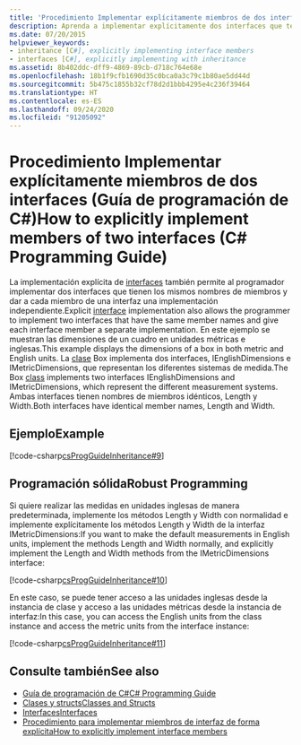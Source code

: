 ```yaml
---
title: 'Procedimiento Implementar explícitamente miembros de dos interfaces: Guía de programación de C#'
description: Aprenda a implementar explícitamente dos interfaces que tengan los mismos nombres de miembro y asigne a cada miembro de interfaz una implementación independiente en este ejemplo de C#.
ms.date: 07/20/2015
helpviewer_keywords:
- inheritance [C#], explicitly implementing interface members
- interfaces [C#], explicitly implementing with inheritance
ms.assetid: 8b402ddc-dff9-4869-89cb-d718c764e68e
ms.openlocfilehash: 18b1f9cfb1690d35c0bca0a3c79c1b80ae5dd44d
ms.sourcegitcommit: 5b475c1855b32cf78d2d1bbb4295e4c236f39464
ms.translationtype: HT
ms.contentlocale: es-ES
ms.lasthandoff: 09/24/2020
ms.locfileid: "91205092"
---
```

# <a name="how-to-explicitly-implement-members-of-two-interfaces-c-programming-guide"></a><span data-ttu-id="4269e-103">Procedimiento Implementar explícitamente miembros de dos interfaces (Guía de programación de C#)</span><span class="sxs-lookup"><span data-stu-id="4269e-103">How to explicitly implement members of two interfaces (C# Programming Guide)</span></span>

<span data-ttu-id="4269e-104">La implementación explícita de [interfaces](../../language-reference/keywords/interface.md) también permite al programador implementar dos interfaces que tienen los mismos nombres de miembros y dar a cada miembro de una interfaz una implementación independiente.</span><span class="sxs-lookup"><span data-stu-id="4269e-104">Explicit [interface](../../language-reference/keywords/interface.md) implementation also allows the programmer to implement two interfaces that have the same member names and give each interface member a separate implementation.</span></span> <span data-ttu-id="4269e-105">En este ejemplo se muestran las dimensiones de un cuadro en unidades métricas e inglesas.</span><span class="sxs-lookup"><span data-stu-id="4269e-105">This example displays the dimensions of a box in both metric and English units.</span></span> <span data-ttu-id="4269e-106">La [clase](../../language-reference/keywords/class.md) Box implementa dos interfaces, IEnglishDimensions e IMetricDimensions, que representan los diferentes sistemas de medida.</span><span class="sxs-lookup"><span data-stu-id="4269e-106">The Box [class](../../language-reference/keywords/class.md) implements two interfaces IEnglishDimensions and IMetricDimensions, which represent the different measurement systems.</span></span> <span data-ttu-id="4269e-107">Ambas interfaces tienen nombres de miembros idénticos, Length y Width.</span><span class="sxs-lookup"><span data-stu-id="4269e-107">Both interfaces have identical member names, Length and Width.</span></span>  
  
## <a name="example"></a><span data-ttu-id="4269e-108">Ejemplo</span><span class="sxs-lookup"><span data-stu-id="4269e-108">Example</span></span>  

 [!code-csharp[csProgGuideInheritance#9](~/samples/snippets/csharp/VS_Snippets_VBCSharp/csProgGuideInheritance/CS/Inheritance.cs#9)]  
  
## <a name="robust-programming"></a><span data-ttu-id="4269e-109">Programación sólida</span><span class="sxs-lookup"><span data-stu-id="4269e-109">Robust Programming</span></span>  

 <span data-ttu-id="4269e-110">Si quiere realizar las medidas en unidades inglesas de manera predeterminada, implemente los métodos Length y Width con normalidad e implemente explícitamente los métodos Length y Width de la interfaz IMetricDimensions:</span><span class="sxs-lookup"><span data-stu-id="4269e-110">If you want to make the default measurements in English units, implement the methods Length and Width normally, and explicitly implement the Length and Width methods from the IMetricDimensions interface:</span></span>  
  
 [!code-csharp[csProgGuideInheritance#10](~/samples/snippets/csharp/VS_Snippets_VBCSharp/csProgGuideInheritance/CS/Inheritance.cs#10)]  
  
 <span data-ttu-id="4269e-111">En este caso, se puede tener acceso a las unidades inglesas desde la instancia de clase y acceso a las unidades métricas desde la instancia de interfaz:</span><span class="sxs-lookup"><span data-stu-id="4269e-111">In this case, you can access the English units from the class instance and access the metric units from the interface instance:</span></span>  
  
 [!code-csharp[csProgGuideInheritance#11](~/samples/snippets/csharp/VS_Snippets_VBCSharp/csProgGuideInheritance/CS/Inheritance.cs#11)]  
  
## <a name="see-also"></a><span data-ttu-id="4269e-112">Consulte también</span><span class="sxs-lookup"><span data-stu-id="4269e-112">See also</span></span>

- [<span data-ttu-id="4269e-113">Guía de programación de C#</span><span class="sxs-lookup"><span data-stu-id="4269e-113">C# Programming Guide</span></span>](../index.md)
- [<span data-ttu-id="4269e-114">Clases y structs</span><span class="sxs-lookup"><span data-stu-id="4269e-114">Classes and Structs</span></span>](../classes-and-structs/index.md)
- [<span data-ttu-id="4269e-115">Interfaces</span><span class="sxs-lookup"><span data-stu-id="4269e-115">Interfaces</span></span>](./index.md)
- [<span data-ttu-id="4269e-116">Procedimiento para implementar miembros de interfaz de forma explícita</span><span class="sxs-lookup"><span data-stu-id="4269e-116">How to explicitly implement interface members</span></span>](./how-to-explicitly-implement-interface-members.md)
